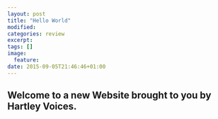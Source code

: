 ```yaml
---
layout: post
title: "Hello World"
modified:
categories: review
excerpt:
tags: []
image:
  feature:
date: 2015-09-05T21:46:46+01:00
---
```

## Welcome to a new Website brought to you by Hartley Voices.
